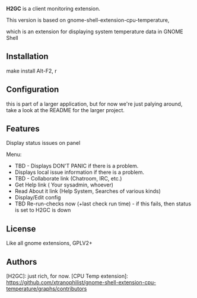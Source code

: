 


**H2GC** is a client monitoring extension.

This version is based on gnome-shell-extension-cpu-temperature, 

which  is an extension for displaying
system temperature data in GNOME Shell

Installation
------------

make install
Alt-F2, r

Configuration
---------------------

this is part of a larger application, but for now we're just palying around, 
take a look at the README for the larger project.

Features
---------

Display status issues on panel

Menu:

* TBD - Displays DON'T PANIC if there is a problem.
* Displays local issue information if there is a problem.
* TBD - Collaborate link (Chatroom, IRC, etc.)
* Get Help link ( Your sysadmin, whoever)
* Read About it link (Help System, Searches of various kinds)
* Display/Edit config
* TBD Re-run-checks now (+last check run time) - if this fails, then status is set to H2GC is down

License
--------

Like all gnome extensions, GPLV2+

Authors 
---------
[H2GC]: just rich, for now.
[CPU Temp extension]: https://github.com/xtranophilist/gnome-shell-extension-cpu-temperature/graphs/contributors


